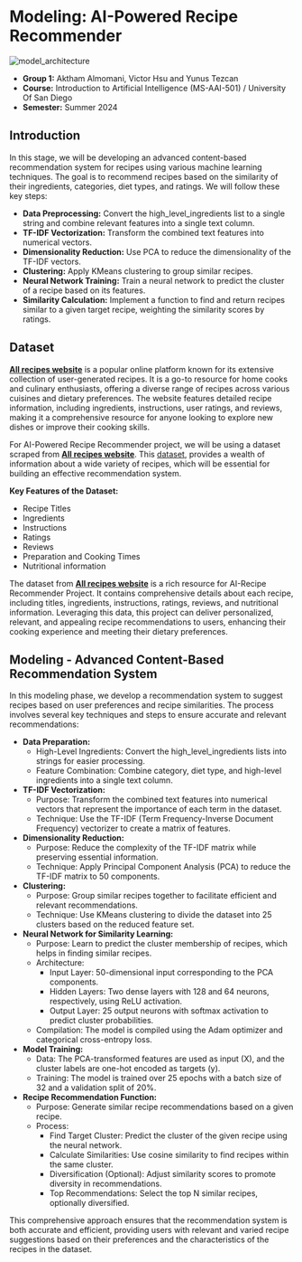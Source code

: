 # Modeling: AI-Powered Recipe Recommender

![model_architecture](https://github.com/user-attachments/assets/2d74c73f-5534-43f5-a126-fbb0c360aa0c)

* **Group 1:** Aktham Almomani, Victor Hsu and Yunus Tezcan
* **Course:** Introduction to Artificial Intelligence (MS-AAI-501) / University Of San Diego
* **Semester:** Summer 2024

## **Introduction**

In this stage, we will be developing an advanced content-based recommendation system for recipes using various machine learning techniques. The goal is to recommend recipes based on the similarity of their ingredients, categories, diet types, and ratings. We will follow these key steps:

* **Data Preprocessing:** Convert the high_level_ingredients list to a single string and combine relevant features into a single text column.
* **TF-IDF Vectorization:** Transform the combined text features into numerical vectors.
* **Dimensionality Reduction:** Use PCA to reduce the dimensionality of the TF-IDF vectors.
* **Clustering:** Apply KMeans clustering to group similar recipes.
* **Neural Network Training:** Train a neural network to predict the cluster of a recipe based on its features.
* **Similarity Calculation:** Implement a function to find and return recipes similar to a given target recipe, weighting the similarity scores by ratings.

## **Dataset**

**[All recipes website](https://www.allrecipes.com/)** is a popular online platform known for its extensive collection of user-generated recipes. It is a go-to resource for home cooks and culinary enthusiasts, offering a diverse range of recipes across various cuisines and dietary preferences. The website features detailed recipe information, including ingredients, instructions, user ratings, and reviews, making it a comprehensive resource for anyone looking to explore new dishes or improve their cooking skills.

For AI-Powered Recipe Recommender project, we will be using a dataset scraped from **[All recipes website](https://www.allrecipes.com/)**. This [dataset](https://github.com/shaansubbaiah/allrecipes-scraper/blob/main/export/scraped-07-05-21.csv), provides a wealth of information about a wide variety of recipes, which will be essential for building an effective recommendation system.

**Key Features of the Dataset:**
* Recipe Titles
* Ingredients
* Instructions
* Ratings
* Reviews
* Preparation and Cooking Times
* Nutritional information

The dataset from **[All recipes website](https://www.allrecipes.com/)** is a rich resource for AI-Recipe Recommender Project. It contains comprehensive details about each recipe, including titles, ingredients, instructions, ratings, reviews, and nutritional information. Leveraging this data, this project can deliver personalized, relevant, and appealing recipe recommendations to users, enhancing their cooking experience and meeting their dietary preferences.

## **Modeling - Advanced Content-Based Recommendation System**

In this modeling phase, we develop a recommendation system to suggest recipes based on user preferences and recipe similarities. The process involves several key techniques and steps to ensure accurate and relevant recommendations:



* **Data Preparation:**
  * High-Level Ingredients: Convert the high_level_ingredients lists into strings for easier processing.
  * Feature Combination: Combine category, diet type, and high-level ingredients into a single text column.
* **TF-IDF Vectorization:**
  * Purpose: Transform the combined text features into numerical vectors that represent the importance of each term in the dataset.
  * Technique: Use the TF-IDF (Term Frequency-Inverse Document Frequency) vectorizer to create a matrix of features.
* **Dimensionality Reduction:**
  * Purpose: Reduce the complexity of the TF-IDF matrix while preserving essential information.
  * Technique: Apply Principal Component Analysis (PCA) to reduce the TF-IDF matrix to 50 components.
* **Clustering:**
  * Purpose: Group similar recipes together to facilitate efficient and relevant recommendations.
  * Technique: Use KMeans clustering to divide the dataset into 25 clusters based on the reduced feature set.
* **Neural Network for Similarity Learning:**
  * Purpose: Learn to predict the cluster membership of recipes, which helps in finding similar recipes.
  * Architecture:
    * Input Layer: 50-dimensional input corresponding to the PCA components.
    * Hidden Layers: Two dense layers with 128 and 64 neurons, respectively, using ReLU activation.
    * Output Layer: 25 output neurons with softmax activation to predict cluster probabilities.
  * Compilation: The model is compiled using the Adam optimizer and categorical cross-entropy loss.
* **Model Training:**
  * Data: The PCA-transformed features are used as input (X), and the cluster labels are one-hot encoded as targets (y).
  * Training: The model is trained over 25 epochs with a batch size of 32 and a validation split of 20%.
* **Recipe Recommendation Function:**
  * Purpose: Generate similar recipe recommendations based on a given recipe.
  * Process:
    * Find Target Cluster: Predict the cluster of the given recipe using the neural network.
    * Calculate Similarities: Use cosine similarity to find recipes within the same cluster.
    * Diversification (Optional): Adjust similarity scores to promote diversity in recommendations.
    * Top Recommendations: Select the top N similar recipes, optionally diversified.

This comprehensive approach ensures that the recommendation system is both accurate and efficient, providing users with relevant and varied recipe suggestions based on their preferences and the characteristics of the recipes in the dataset.
